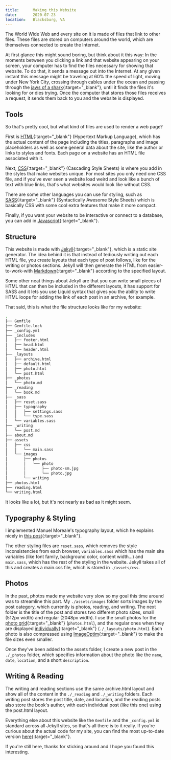 ```yaml
---
title:      Making this Website
date:       2020-07-23
location:   Blacksburg, VA
---
```


The World Wide Web and every site on it is made of files that link to other files. These files are stored on computers around the world, which are themselves connected to create the Internet.

At first glance this might sound boring, but think about it this way: In the moments between you clicking a link and that website appearing on your screen, your computer has to find the files necessary for showing that website. To do that, it sends a message out into the Internet. At any given instant this message might be traveling at 60% the speed of light, moving under New York City, crossing through cables under the ocean and passing through the [jaws of a shark](https://slate.com/technology/2014/08/shark-attacks-threaten-google-s-undersea-internet-cables-video.html){:target="_blank"}, until it finds the files it's looking for or dies trying. Once the computer that stores those files receives a request, it sends them back to you and the website is displayed.

## Tools

So that's pretty cool, but what kind of files are used to render a web page?

First is [HTML](https://www.w3schools.com/html/default.asp){:target="_blank"} (Hypertext Markup Language), which has the actual content of the page including the titles, paragraphs and image placeholders as well as some general data about the site, like the author or links to styles and fonts. Each page on a website has an HTML file associated with it.

Next, [CSS](https://www.w3schools.com/css/default.asp){:target="_blank"} (Cascading Style Sheets) is where you add in the styles that make websites unique. For most sites you only need one CSS file, and if you've ever seen a website load weird and look like a bunch of text with blue links, that's what websites would look like without CSS.

There are some other languages you can use for styling, such as [SASS](https://sass-lang.com/){:target="_blank"} (Syntactically Awesome Style Sheets) which is basically CSS with some cool extra features that make it more compact.

Finally, if you want your website to be interactive or connect to a database, you can add in [Javascript](https://www.w3schools.com/js/js_intro.asp){:target="_blank"}. 

## Structure

This website is made with [Jekyll](https://jekyllrb.com){:target="_blank"}, which is a static site generator. The idea behind it is that instead of tediously writing out each HTML file, you create layouts that each type of post follows, like for the writing or photos sections. Jekyll will then generate the HTML from easier-to-work-with [Markdown](https://www.markdownguide.org){:target="_blank"} according to the specified layout.

Some other neat things about Jekyll are that you can write small pieces of HTML that can then be included in the different layouts, it has support for SASS and it lets you use Liquid syntax that gives you the ability to write HTML loops for adding the link of each post in an archive, for example.

That said, this is what the file structure looks like for my website:

``` bash
.
├── Gemfile
├── Gemfile.lock
├── _config.yml
├── _includes
│   ├── footer.html
│   ├── head.html
│   └── header.html
├── _layouts
│   ├── archive.html
│   ├── default.html
│   ├── photo.html
│   └── post.html
├── _photos
│   └── photo.md
├── _reading
│   └── book.md
├── _sass
│   ├── reset.sass
│   ├── typography
│   │   ├── settings.sass
│   │   └── type.sass
│   └── variables.sass
├── _writing
│   └── post.md
├── about.md
├── assets
│   ├── css
│   │   └── main.sass
│   └── images
│       ├── photos
│       │   └── photo
│       │       ├── photo-sm.jpg
│       │       └── photo.jpg
│       └── writing
├── photos.html
├── reading.html
└── writing.html
```

It looks like a lot, but it's not nearly as bad as it might seem.

## Typography & Styling

I implemented Manuel Moreale's typography layout, which he explains nicely in [this post](https://manuelmoreale.com/typography-and-spacing-in-css){:target="_blank"}.

The other styling files are `reset.sass`, which removes the style inconsistencies from each browser, `variables.sass` which has the main site variables (like font family, background color, content width...) and `main.sass`, which has the rest of the styling in the website. Jekyll takes all of this and creates a main.css file, which is stored in `./assets/css`.

## Photos

In the past, photos made my website very slow so my goal this time around was to streamline this part. My `./assets/images` folder sorts images by the post category, which currently is photos, reading, and writing. The next folder is the title of the post and stores two different photo sizes, small (512px width) and regular (2048px width). I use the small photos for the [photo grid](https://maxfilt.com/photos){:target="_blank"} (`photos.html`), and the regular ones when they are displayed [individually](https://maxfilt.com/photos/bastiments){:target="_blank"} (`./_layouts/photo.html`). Each photo is also compressed using [ImageOptim](https://imageoptim.com/mac){:target="_blank"} to make the file sizes even smaller.

Once they've been added to the assets folder, I create a new post in the `./_photos` folder, which specifies information about the photo like the `name`, `date`, `location`, and a short `description`.

## Writing & Reading

The writing and reading sections use the same archive.html layout and show all of the content in the `./_reading` and `./_writing` folders. Each writing post stores the post title, date, and location, and the reading posts also store the book's author, with each individual post (like this one) using the post.html layout.

Everything else about this website like the `Gemfile` and the `_config.yml` is standard across all Jekyll sites, so that's all there is to it really. If you're curious about the actual code for my site, you can find the most up-to-date version [here](https://github.com/maxfilter/maxfilt-com){:target="_blank"}.

If you're still here, thanks for sticking around and I hope you found this interesting.
